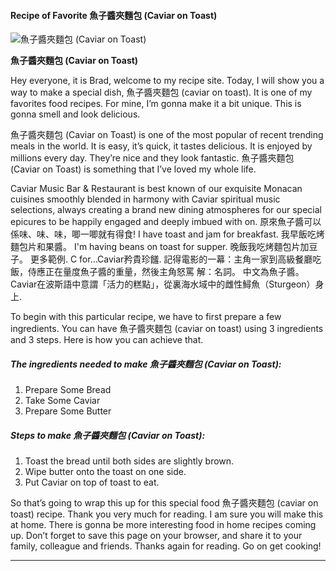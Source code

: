             

#### Recipe of Favorite 魚子醬夾麵包 (Caviar on Toast)

![魚子醬夾麵包 (Caviar on Toast)](https://img-global.cpcdn.com/recipes/ecfe626196d79121/751x532cq70/%e9%ad%9a%e5%ad%90%e9%86%ac%e5%a4%be%e9%ba%b5%e5%8c%85-caviar-on-toast-recipe-main-photo.jpg)

**魚子醬夾麵包 (Caviar on Toast)**

Hey everyone, it is Brad, welcome to my recipe site. Today, I will show you a way to make a special dish, 魚子醬夾麵包 (caviar on toast). It is one of my favorites food recipes. For mine, I’m gonna make it a bit unique. This is gonna smell and look delicious.

魚子醬夾麵包 (Caviar on Toast) is one of the most popular of recent trending meals in the world. It is easy, it’s quick, it tastes delicious. It is enjoyed by millions every day. They’re nice and they look fantastic. 魚子醬夾麵包 (Caviar on Toast) is something that I’ve loved my whole life.

Caviar Music Bar & Restaurant is best known of our exquisite Monacan cuisines smoothly blended in harmony with Caviar spiritual music selections, always creating a brand new dining atmospheres for our special epicures to be happily engaged and deeply imbued with on. 原來魚子醬可以係味、味、味，唧一唧就有得食! I have toast and jam for breakfast. 我早飯吃烤麵包片和果醬。 I'm having beans on toast for supper. 晚飯我吃烤麵包片加豆子。 更多範例. C for…Caviar矜貴珍饈. 記得電影的一幕：主角一家到高級餐廳吃飯，侍應正在量度魚子醬的重量，然後主角怒罵 解：名詞。 中文為魚子醬。 Caviar在波斯語中意謂「活力的糕點」，從裏海水域中的雌性鱘魚（Sturgeon）身上.

To begin with this particular recipe, we have to first prepare a few ingredients. You can have 魚子醬夾麵包 (caviar on toast) using 3 ingredients and 3 steps. Here is how you can achieve that.

##### The ingredients needed to make 魚子醬夾麵包 (Caviar on Toast):

1.  Prepare Some Bread
2.  Take Some Caviar
3.  Prepare Some Butter

##### Steps to make 魚子醬夾麵包 (Caviar on Toast):

1.  Toast the bread until both sides are slightly brown.
2.  Wipe butter onto the toast on one side.
3.  Put Caviar on top of toast to eat.

So that’s going to wrap this up for this special food 魚子醬夾麵包 (caviar on toast) recipe. Thank you very much for reading. I am sure you will make this at home. There is gonna be more interesting food in home recipes coming up. Don’t forget to save this page on your browser, and share it to your family, colleague and friends. Thanks again for reading. Go on get cooking!

* * *